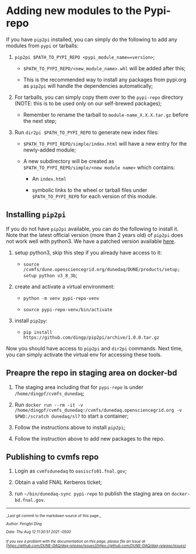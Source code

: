 # Adding new modules to the Pypi-repo

If you have `pip2pi` installed, you can simply do the following to add any modules from `pypi` or tarballs:



1. `pip2pi $PATH_TO_PYPI_REPO <pypi_module_name==version>`;

    * `$PATH_TO_PYPI_REPO/<new_module_name>.whl` will be added after this;

    * This is the recommended way to install any packages from pypi.org as `pip2pi` will handle the dependencies automatically;


3. For tarballs, you can simply copy them over to the `pypi-repo` directory (NOTE: this is to be used only on our self-brewed packages);

    * Remember to rename the tarball to `module-name_X.X.X.tar.gz` before the next step;


4. Run `dir2pi $PATH_TO_PYPI_REPO` to generate new index files:

    * `$PATH_TO_PYPI_REPO/simple/index.html` will have a new entry for the newly-added module;

    * A new subdirectory will be created as `$PATH_TO_PYPI_REPO/simple/<new module name>` which contains:

      * An `index.html`

      * symbolic links to the wheel or tarball files under `$PATH_TO_PYPI_REPO` for each version of this module.

## Installing `pip2pi`

If you do not have `pip2pi` available, you can do the following to install it. Note that the latest official version (more than 2 years old) of `pip2pi` does not work well with python3. We have a patched version available [here](https://github.com/dingp/pip2pi/archive/1.0.0.tar.gz).



1. setup python3, skip this step if you already have access to it:

   * `source /cvmfs/dune.opensciencegrid.org/dunedaq/DUNE/products/setup; setup python v3_8_3b`;


2. create and activate a virtual environment:

   * `python -m venv pypi-repo-venv`

   * `source pypi-repo-venv/bin/activate`


3. install `pip2py`:

   * `pip install https://github.com/dingp/pip2pi/archive/1.0.0.tar.gz`

Now you should have access to `pip2pi` and `dir2pi` commands. Next time, you can simply activate the virtual env for accessing these tools.


## Preapre the repo in staging area on docker-bd



1. The staging area including that for `pypi-repo` is under `/home/dingpf/cvmfs_dunedaq`;


2. Run `docker run --rm -it -v /home/dingpf/cvmfs_dunedaq:/cvmfs/dunedaq.opensciencegrid.org -v $PWD:/scratch dunedaq/sl7` to start a container;


3. Follow the instructions above to install `pip2pi`;


4. Follow the instruction above to add new packages to the repo.

## Publishing to cvmfs repo



1. Login as `cvmfsdunedaq` to `oasiscfs01.fnal.gov`;


2. Obtain a valid FNAL Kerberos ticket;


3. run `~/bin/dunedaq-sync pypi-repo` to publish the staging area on `docker-bd.fnal.gov`.


-----

<font size="1">
_Last git commit to the markdown source of this page:_


_Author: Pengfei Ding_

_Date: Thu Aug 12 11:30:51 2021 -0500_

_If you see a problem with the documentation on this page, please file an Issue at [https://github.com/DUNE-DAQ/daq-release/issues](https://github.com/DUNE-DAQ/daq-release/issues)_
</font>
